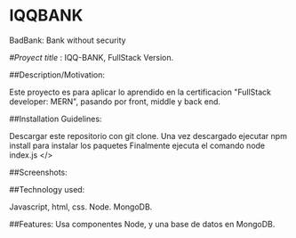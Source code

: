 # IQQBANK
BadBank: Bank without security

<em> #Proyect title </em>:
IQQ-BANK, FullStack Version.

##Description/Motivation:

Este proyecto es para aplicar lo aprendido en la certificacion "FullStack developer: MERN", pasando por front, middle y back end.

##Installation Guidelines:

Descargar este repositorio con git clone.
Una vez descargado ejecutar npm install para instalar los paquetes
Finalmente ejecuta el comando node index.js </>

##Screenshots:

##Technology used:

Javascript, html, css.
Node.
MongoDB.

##Features:
Usa componentes Node, y una base de datos en MongoDB.
